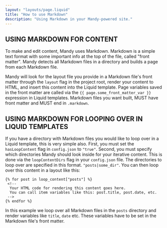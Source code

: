 ```yaml
---
layout: "layouts/page.liquid"
title: "How to use Markdown"
description: "Using Markdown in your Mandy-powered site."
---
```


## USING MARKDOWN FOR CONTENT

To make and edit content, Mandy uses Markdown. Markdown is a simple text format with some important info at the top of the file, called "front matter". Mandy detects all Markdown files in a directory and builds a page from each Markdown file.

Mandy will look for the layout file you provide in a Markdown file's front matter through the `layout` flag in the project root, render your content to HTML, and insert this content into the Liquid template. Page variables saved in the front matter are called via the `{{ page.some_front_matter_var }}` expression in Liquid templates. Markdown files you want built, MUST have front matter and MUST end in `.markdown`.

## USING MARKDOWN FOR LOOPING OVER IN LIQUID TEMPLATES

If you have a directory with Markdown files you would like to loop over in a Liquid template, this is very simple also. First, you must set the `hasLoopContent` flag in `config.json` to `"true"`. Second, you must specify which directories Mandy should look inside for your iterative content. This is done via the `loopContentDirs` flag in your `config.json` file. The directories to loop over are specified in this format. `"posts|some_dir"`. You can then loop over this content in a layout like this:

```Liquid
{% for post in loop_content["posts"] %}
 <!--
  Your HTML code for rendering this content goes here.
  You can call item variables like this: post.title, post.date, etc.
 -->
{% endfor %}
```

In this example we loop over all Markdown files in the `posts` directory and render variables like `title`, `date` etc. These variables have to be set in the Markdown file's front matter.